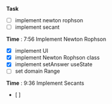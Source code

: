 **Task**
- [ ] implement newton rophson
- [ ] implement secant

**Time** : 7:56
Implement Newton Rophson
 - [x] implement UI
 - [x] implement Newton Rophson class
 - [x] implement setAnswer useState
 - [ ] set domain Range

**Time** : 9:36
Implement Secants
- [ ] 